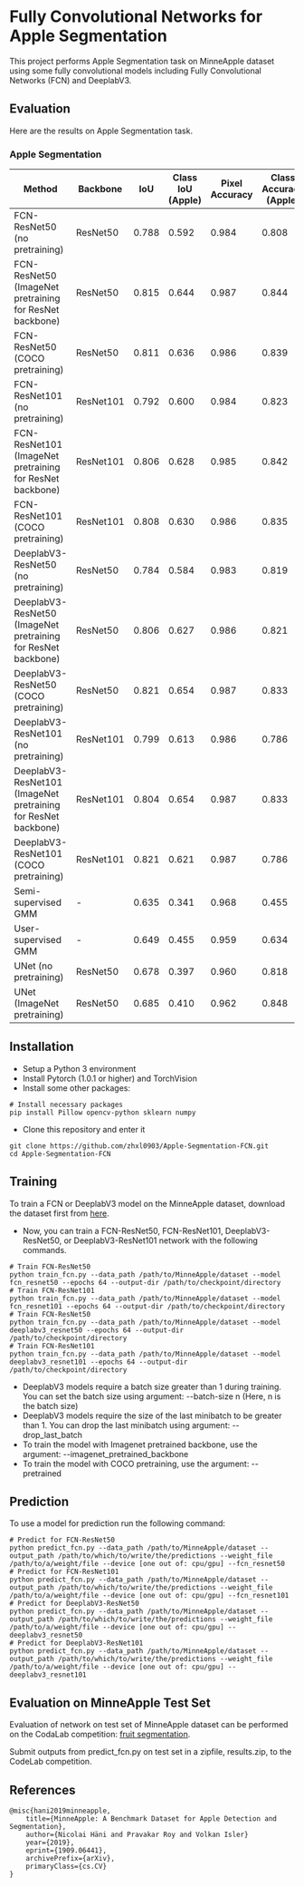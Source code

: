 # Fully Convolutional Networks for Apple Segmentation
This project performs Apple Segmentation task on MinneApple dataset using some fully convolutional models including Fully Convolutional Networks (FCN) and DeeplabV3.

## Evaluation
Here are the results on Apple Segmentation task.

### Apple Segmentation
| Method                                                         | Backbone | IoU   | Class IoU (Apple) | Pixel Accuracy | Class Accuracy (Apple) |
|----------------------------------------------------------------|---|-------|-------------------|----------------|------------------------|
| FCN-ResNet50 (no pretraining)                                  | ResNet50  | 0.788 | 0.592             | 0.984          | 0.808                  | 
| FCN-ResNet50 (ImageNet pretraining for ResNet backbone)        | ResNet50  | 0.815 | 0.644             | 0.987          | 0.844                  | 
| FCN-ResNet50 (COCO pretraining)                                |  ResNet50  | 0.811 | 0.636             | 0.986          | 0.839                  | 
| FCN-ResNet101 (no pretraining)                                 | ResNet101  | 0.792 | 0.600             | 0.984          | 0.823                  | 
| FCN-ResNet101 (ImageNet pretraining for ResNet backbone)       | ResNet101  | 0.806 | 0.628             | 0.985          | 0.842                  | 
| FCN-ResNet101 (COCO pretraining)                               |  ResNet101  | 0.808 | 0.630             | 0.986          | 0.835                  |
| DeeplabV3-ResNet50 (no pretraining)                            | ResNet50  | 0.784 | 0.584             | 0.983          | 0.819                  | 
| DeeplabV3-ResNet50 (ImageNet pretraining for ResNet backbone)  | ResNet50  | 0.806 | 0.627             | 0.986          | 0.821                  | 
| DeeplabV3-ResNet50 (COCO pretraining)                          |  ResNet50  | 0.821 | 0.654             | 0.987          | 0.833                  | 
| DeeplabV3-ResNet101 (no pretraining)                           | ResNet101  | 0.799 | 0.613             | 0.986          | 0.786                  | 
| DeeplabV3-ResNet101 (ImageNet pretraining for ResNet backbone) | ResNet101  | 0.804 | 0.654             | 0.987          | 0.833                  | 
| DeeplabV3-ResNet101 (COCO pretraining)                         |  ResNet101  | 0.821 | 0.621             | 0.987          | 0.786                  |
| Semi-supervised GMM                                            |  -  | 0.635 | 0.341             | 0.968          | 0.455                  | 
| User-supervised GMM                                            |  -  | 0.649 | 0.455             | 0.959          | 0.634                  | 
| UNet (no pretraining)                                          | ResNet50  | 0.678 | 0.397             | 0.960          | 0.818                  | 
| UNet (ImageNet pretraining)                                    | ResNet50  | 0.685 | 0.410             | 0.962          | 0.848                  | 

## Installation
* Setup a Python 3 environment
* Install Pytorch (1.0.1 or higher) and TorchVision
* Install some other packages:
```
# Install necessary packages
pip install Pillow opencv-python sklearn numpy
```
* Clone this repository and enter it
```
git clone https://github.com/zhxl0903/Apple-Segmentation-FCN.git
cd Apple-Segmentation-FCN
```

## Training
To train a FCN or DeeplabV3 model on the MinneApple dataset, download the dataset first from [here](https://conservancy.umn.edu/handle/11299/206575).
* Now, you can train a FCN-ResNet50, FCN-ResNet101, DeeplabV3-ResNet50, or DeeplabV3-ResNet101 network with the following commands.
```
# Train FCN-ResNet50
python train_fcn.py --data_path /path/to/MinneApple/dataset --model fcn_resnet50 --epochs 64 --output-dir /path/to/checkpoint/directory
# Train FCN-ResNet101
python train_fcn.py --data_path /path/to/MinneApple/dataset --model fcn_resnet101 --epochs 64 --output-dir /path/to/checkpoint/directory
# Train FCN-ResNet50
python train_fcn.py --data_path /path/to/MinneApple/dataset --model deeplabv3_resnet50 --epochs 64 --output-dir /path/to/checkpoint/directory
# Train FCN-ResNet101
python train_fcn.py --data_path /path/to/MinneApple/dataset --model deeplabv3_resnet101 --epochs 64 --output-dir /path/to/checkpoint/directory
```
* DeeplabV3 models require a batch size greater than 1 during training. You can set the batch size using argument: --batch-size n (Here, n is the batch size)
* DeeplabV3 models require the size of the last minibatch to be greater than 1. You can drop the last minibatch using argument: --drop_last_batch
* To train the model with Imagenet pretrained backbone, use the argument: --imagenet_pretrained_backbone
* To train the model with COCO pretraining, use the argument: --pretrained

## Prediction 
To use a model for prediction run the following command:
```
# Predict for FCN-ResNet50
python predict_fcn.py --data_path /path/to/MinneApple/dataset --output_path /path/to/which/to/write/the/predictions --weight_file /path/to/a/weight/file --device [one out of: cpu/gpu] --fcn_resnet50
# Predict for FCN-ResNet101
python predict_fcn.py --data_path /path/to/MinneApple/dataset --output_path /path/to/which/to/write/the/predictions --weight_file /path/to/a/weight/file --device [one out of: cpu/gpu] --fcn_resnet101
# Predict for DeeplabV3-ResNet50
python predict_fcn.py --data_path /path/to/MinneApple/dataset --output_path /path/to/which/to/write/the/predictions --weight_file /path/to/a/weight/file --device [one out of: cpu/gpu] --deeplabv3_resnet50
# Predict for DeeplabV3-ResNet101
python predict_fcn.py --data_path /path/to/MinneApple/dataset --output_path /path/to/which/to/write/the/predictions --weight_file /path/to/a/weight/file --device [one out of: cpu/gpu] --deeplabv3_resnet101
```

## Evaluation on MinneApple Test Set
Evaluation of network on test set of MinneApple dataset can be performed on the CodaLab competition: [fruit segmentation](https://competitions.codalab.org/competitions/21694).

Submit outputs from predict_fcn.py on test set in a zipfile, results.zip, to the CodeLab competition.

## References

```
@misc{hani2019minneapple,
    title={MinneApple: A Benchmark Dataset for Apple Detection and Segmentation},
    author={Nicolai Häni and Pravakar Roy and Volkan Isler}
    year={2019},
    eprint={1909.06441},
    archivePrefix={arXiv},
    primaryClass={cs.CV}
}
```
